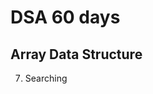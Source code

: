 # DSA 60 days 


## Array Data Structure
<!-- 
<ul>
  <li> Intro to arrays </li>
  <li> fixed size arrays </li>
  <li> dynamic arrays </li>
  <li> searching </li>
  <li> insertion </li>
  <li> deletion </li>
  <li> reversal </li>
</ul>
<hr>
Download the file for arrays theory. <br><br>

[Download PDF from here](https://github.com/Sushreesatarupa/DSA-60Days/blob/main/Day07/Practice%20_%20GeeksforGeeks%20_%20A%20computer%20science%20portal%20for%20geeks?raw=true)

<img src="https://github.com/Sushreesatarupa/DSA-60Days/blob/main/Day07/IMG_20210714_024650.jpg"> 
 -->
 
 7. Searching
